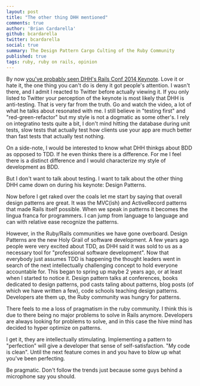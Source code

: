 ```yaml
---
layout: post
title: "The other thing DHH mentioned"
comments: true
author: 'Brian Cardarella'
github: bcardarella
twitter: bcardarella
social: true
summary: The Design Pattern Cargo Culting of the Ruby Community
published: true
tags: ruby, ruby on rails, opinion
---
```


By now [you've probably seen DHH's Rails Conf 2014 Keynote](http://www.confreaks.com/videos/3315-railsconf-keynote). 
Love it or hate it, the one thing you can't do is deny it got people's attention. I wasn't there, and I admit I reacted to Twitter
before actually viewing it. If you only listed to Twitter your
perception of the keynote is most likely that DHH is anti-testing. That
is very far from the truth. Go and watch the video, a lot of what he
talks about resonated with me. I still believe in "testing first" and
"red-green-refactor" but my style is not a dogmatic as some other's. I
rely on integratino tests quite a bit, I don't mind hitting the database
during unit tests, slow tests that actually test how clients
use your app are much better than fast tests that actually test nothing.

On a side-note, I would be interested to know what DHH thinkgs about BDD
as opposed to TDD. If he even thinks there is a difference. For me I
feel there is a distinct difference and I would characterize my style of
development as BDD.

But I don't want to talk about testing. I want to talk about the other
thing DHH came down on during his keynote: Design Patterns.

Now before I get raked over the coals let me start by saying that
overall design patterns are great. It was the MVC(ish) and ActiveRecord
patterns that made Rails itself possible. When we speak in patterns it
becomes the lingua franca for programmers. I can jump from language to
language and can with relative ease recognize the patterns.

However, in the Ruby/Rails communities we have gone overboard. Design
Patterns are the new Holy Grail of software development. A few
years ago people were very excited about TDD, as DHH said it was sold to
us as a necessary tool for "professional software development". Now that
everybody just assumes TDD is happening the thought leaders went in
search of the next intellectually challenging concept to hold everyone
accountable for. This began to spring up maybe 2 years ago, or at least
when I started to notice it. Design pattern talks at conferences, books
dedicated to design patterns, pod casts taling about patterns, blog
posts (of which we have written a few), code schools teaching design
patterns. Developers ate them up, the Ruby community was hungry for
patterns.

There feels to me a loss of pragmatism in the ruby community. I think
this is due to there being no major problems to solve in Rails anymore.
Developers are always looking for problems to solve, and in this case
the hive mind has decided to hyper optimize on patterns.

I get it, they are intellectually stimulating. Implementing a pattern to
"perfection" will give a developer that sense of self-satisfaction. "My
code is clean". Until the next feature comes in and you have to blow up
what you've been perfecting.

Be pragmatic. Don't follow the trends just because some guys behind a
microphone say you should.
